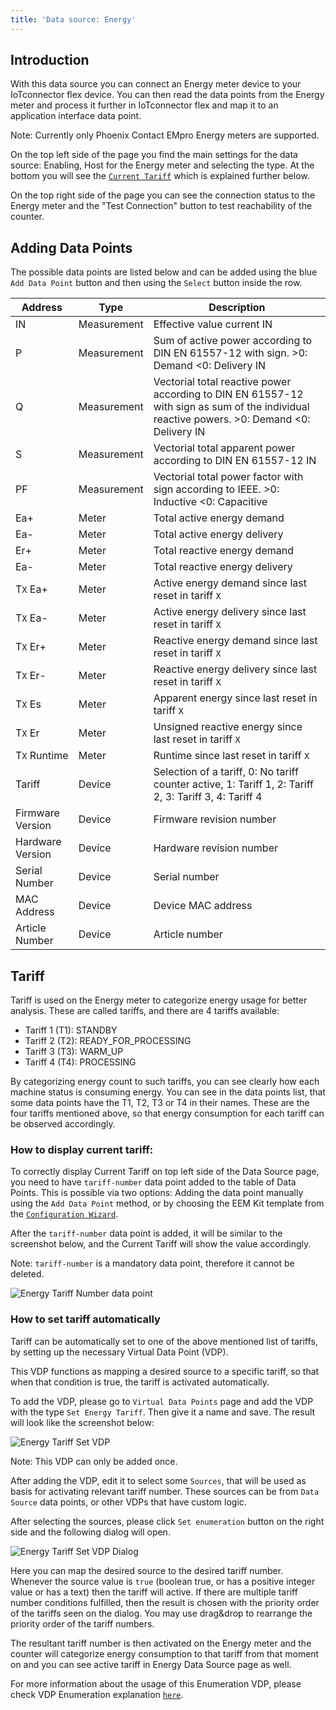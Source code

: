 ```yaml
---
title: 'Data source: Energy'
---
```


## Introduction

With this data source you can connect an Energy meter device to your IoTconnector flex device. You can then read the data points from the Energy meter and process it further in IoTconnector flex and map it to an application interface data point.

Note: Currently only Phoenix Contact EMpro Energy meters are supported.

On the top left side of the page you find the main settings for the data source: Enabling, Host for the Energy meter and selecting the type. At the bottom you will see the [`Current Tariff`](Energy.md#tariff) which is explained further below.

On the top right side of the page you can see the connection status to the Energy meter and the "Test Connection" button to test reachability of the counter.

## Adding Data Points

The possible data points are listed below and can be added using the blue `Add Data Point` button and then using the `Select` button inside the row.

| Address          | Type        | Description                                                                                                                                |
| ---------------- | ----------- | ------------------------------------------------------------------------------------------------------------------------------------------ |
| IN               | Measurement | Effective value current IN                                                                                                                 |
| P                | Measurement | Sum of active power according to DIN EN 61557-12 with sign. >0: Demand <0: Delivery IN                                                     |
| Q                | Measurement | Vectorial total reactive power according to DIN EN 61557-12 with sign as sum of the individual reactive powers. >0: Demand <0: Delivery IN |
| S                | Measurement | Vectorial total apparent power according to DIN EN 61557-12 IN                                                                             |
| PF               | Measurement | Vectorial total power factor with sign according to IEEE. >0: Inductive <0: Capacitive                                                     |
| Ea+              | Meter       | Total active energy demand                                                                                                                 |
| Ea-              | Meter       | Total active energy delivery                                                                                                               |
| Er+              | Meter       | Total reactive energy demand                                                                                                               |
| Ea-              | Meter       | Total reactive energy delivery                                                                                                             |
| T`X` Ea+         | Meter       | Active energy demand since last reset in tariff `X`                                                                                        |
| T`X` Ea-         | Meter       | Active energy delivery since last reset in tariff `X`                                                                                      |
| T`X` Er+         | Meter       | Reactive energy demand since last reset in tariff `X`                                                                                      |
| T`X` Er-         | Meter       | Reactive energy delivery since last reset in tariff `X`                                                                                    |
| T`X` Es          | Meter       | Apparent energy since last reset in tariff `X`                                                                                             |
| T`X` Er          | Meter       | Unsigned reactive energy since last reset in tariff `X`                                                                                    |
| T`X` Runtime     | Meter       | Runtime since last reset in tariff `X`                                                                                                     |
| Tariff           | Device      | Selection of a tariff, 0: No tariff counter active, 1: Tariff 1, 2: Tariff 2, 3: Tariff 3, 4: Tariff 4                                     |
| Firmware Version | Device      | Firmware revision number                                                                                                                   |
| Hardware Version | Device      | Hardware revision number                                                                                                                   |
| Serial Number    | Device      | Serial number                                                                                                                              |
| MAC Address      | Device      | Device MAC address                                                                                                                         |
| Article Number   | Device      | Article number                                                                                                                             |

## Tariff

Tariff is used on the Energy meter to categorize energy usage for better analysis. These are called tariffs, and there are 4 tariffs available:

- Tariff 1 (T1): STANDBY
- Tariff 2 (T2): READY_FOR_PROCESSING
- Tariff 3 (T3): WARM_UP
- Tariff 4 (T4): PROCESSING

By categorizing energy count to such tariffs, you can see clearly how each machine status is consuming energy. You can see in the data points list, that some data points have the T1, T2, T3 or T4 in their names. These are the four tariffs mentioned above, so that energy consumption for each tariff can be observed accordingly.

### How to display current tariff:

To correctly display Current Tariff on top left side of the Data Source page, you need to have `tariff-number` data point added to the table of Data Points. This is possible via two options: Adding the data point manually using the `Add Data Point` method, or by choosing the EEM Kit template from the [`Configuration Wizard`](GettingStarted.md#configuration-wizard).

After the `tariff-number` data point is added, it will be similar to the screenshot below, and the Current Tariff will show the value accordingly.

Note: `tariff-number` is a mandatory data point, therefore it cannot be deleted.

![Energy Tariff Number data point](/img/datasource/EnergyTariffNumberDatapoint.png)

### How to set tariff automatically

Tariff can be automatically set to one of the above mentioned list of tariffs, by setting up the necessary Virtual Data Point (VDP).

This VDP functions as mapping a desired source to a specific tariff, so that when that condition is true, the tariff is activated automatically.

To add the VDP, please go to `Virtual Data Points` page and add the VDP with the type `Set Energy Tariff`. Then give it a name and save. The result will look like the screenshot below:

![Energy Tariff Set VDP](/img/datasource/EnergyTariffVdp.png)

Note: This VDP can only be added once.

After adding the VDP, edit it to select some `Sources`, that will be used as basis for activating relevant tariff number. These sources can be from `Data Source` data points, or other VDPs that have custom logic.

After selecting the sources, please click `Set enumeration` button on the right side and the following dialog will open.

![Energy Tariff Set VDP Dialog](/img/datasource/EnergyTariffVdpDialog.png)

Here you can map the desired source to the desired tariff number. Whenever the source value is `true` (boolean true, or has a positive integer value or has a text) then the tariff will active. If there are multiple tariff number conditions fulfilled, then the result is chosen with the priority order of the tariffs seen on the dialog. You may use drag&drop to rearrange the priority order of the tariff numbers.

The resultant tariff number is then activated on the Energy meter and the counter will categorize energy consumption to that tariff from that moment on and you can see active tariff in Energy Data Source page as well.

For more information about the usage of this Enumeration VDP, please check VDP Enumeration explanation [`here`](VirtualDataPoints.md#enumeration).
